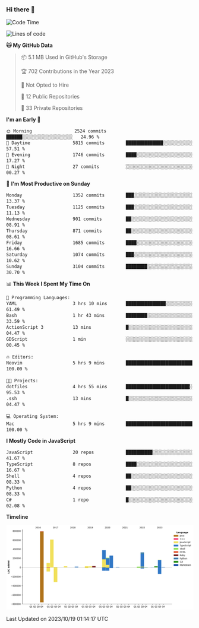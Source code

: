 ### Hi there 👋

<!--
**Clumsy-Coder/Clumsy-Coder** is a ✨ _special_ ✨ repository because its `README.md` (this file) appears on your GitHub profile.

Here are some ideas to get you started:

- 🔭 I’m currently working on ...
- 🌱 I’m currently learning ...
- 👯 I’m looking to collaborate on ...
- 🤔 I’m looking for help with ...
- 💬 Ask me about ...
- 📫 How to reach me: ...
- 😄 Pronouns: ...
- ⚡ Fun fact: ...
-->

<!-- anmol098/waka-readme-stats -->
<!--START_SECTION:waka-->
![Code Time](http://img.shields.io/badge/Code%20Time-413%20hrs%2028%20mins-blue)

![Lines of code](https://img.shields.io/badge/From%20Hello%20World%20I%27ve%20Written-3.0%20million%20lines%20of%20code-blue)

**🐱 My GitHub Data** 

> 📦 5.1 MB Used in GitHub's Storage 
 > 
> 🏆 702 Contributions in the Year 2023
 > 
> 🚫 Not Opted to Hire
 > 
> 📜 12 Public Repositories 
 > 
> 🔑 33 Private Repositories 
 > 
**I'm an Early 🐤** 

```text
🌞 Morning                2524 commits        ██████░░░░░░░░░░░░░░░░░░░   24.96 % 
🌆 Daytime                5815 commits        ██████████████░░░░░░░░░░░   57.51 % 
🌃 Evening                1746 commits        ████░░░░░░░░░░░░░░░░░░░░░   17.27 % 
🌙 Night                  27 commits          ░░░░░░░░░░░░░░░░░░░░░░░░░   00.27 % 
```
📅 **I'm Most Productive on Sunday** 

```text
Monday                   1352 commits        ███░░░░░░░░░░░░░░░░░░░░░░   13.37 % 
Tuesday                  1125 commits        ███░░░░░░░░░░░░░░░░░░░░░░   11.13 % 
Wednesday                901 commits         ██░░░░░░░░░░░░░░░░░░░░░░░   08.91 % 
Thursday                 871 commits         ██░░░░░░░░░░░░░░░░░░░░░░░   08.61 % 
Friday                   1685 commits        ████░░░░░░░░░░░░░░░░░░░░░   16.66 % 
Saturday                 1074 commits        ███░░░░░░░░░░░░░░░░░░░░░░   10.62 % 
Sunday                   3104 commits        ████████░░░░░░░░░░░░░░░░░   30.70 % 
```


📊 **This Week I Spent My Time On** 

```text
💬 Programming Languages: 
YAML                     3 hrs 10 mins       ███████████████░░░░░░░░░░   61.49 % 
Bash                     1 hr 43 mins        ████████░░░░░░░░░░░░░░░░░   33.59 % 
ActionScript 3           13 mins             █░░░░░░░░░░░░░░░░░░░░░░░░   04.47 % 
GDScript                 1 min               ░░░░░░░░░░░░░░░░░░░░░░░░░   00.45 % 

🔥 Editors: 
Neovim                   5 hrs 9 mins        █████████████████████████   100.00 % 

🐱‍💻 Projects: 
dotfiles                 4 hrs 55 mins       ████████████████████████░   95.53 % 
.ssh                     13 mins             █░░░░░░░░░░░░░░░░░░░░░░░░   04.47 % 

💻 Operating System: 
Mac                      5 hrs 9 mins        █████████████████████████   100.00 % 
```

**I Mostly Code in JavaScript** 

```text
JavaScript               20 repos            ██████████░░░░░░░░░░░░░░░   41.67 % 
TypeScript               8 repos             ████░░░░░░░░░░░░░░░░░░░░░   16.67 % 
Shell                    4 repos             ██░░░░░░░░░░░░░░░░░░░░░░░   08.33 % 
Python                   4 repos             ██░░░░░░░░░░░░░░░░░░░░░░░   08.33 % 
C#                       1 repo              █░░░░░░░░░░░░░░░░░░░░░░░░   02.08 % 
```



**Timeline**

![Lines of Code chart](https://raw.githubusercontent.com/Clumsy-Coder/Clumsy-Coder/main/assets/bar_graph.png)


 Last Updated on 2023/10/19 01:14:17 UTC
<!--END_SECTION:waka-->
